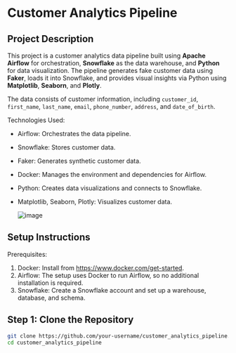 Customer Analytics Pipeline
============================

Project Description
--------------------
This project is a customer analytics data pipeline built using **Apache Airflow** for orchestration, **Snowflake** as the data warehouse, and **Python** for data visualization. The pipeline generates fake customer data using **Faker**, loads it into Snowflake, and provides visual insights via Python using **Matplotlib**, **Seaborn**, and **Plotly**.

The data consists of customer information, including `customer_id`, `first_name`, `last_name`, `email`, `phone_number`, `address`, and `date_of_birth`.

Technologies Used:
- Airflow: Orchestrates the data pipeline.
- Snowflake: Stores customer data.
- Faker: Generates synthetic customer data.
- Docker: Manages the environment and dependencies for Airflow.
- Python: Creates data visualizations and connects to Snowflake.
- Matplotlib, Seaborn, Plotly: Visualizes customer data.

  ![image](https://github.com/user-attachments/assets/ee831ccd-d30a-42dc-9cfa-0b9ebfc1eaaf)


Setup Instructions
--------------------
Prerequisites:
1. Docker: Install from https://www.docker.com/get-started.
2. Airflow: The setup uses Docker to run Airflow, so no additional installation is required.
3. Snowflake: Create a Snowflake account and set up a warehouse, database, and schema.

Step 1: Clone the Repository
-----------------------------
```bash
git clone https://github.com/your-username/customer_analytics_pipeline.git
cd customer_analytics_pipeline
